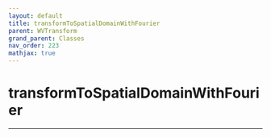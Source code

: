 ```yaml
---
layout: default
title: transformToSpatialDomainWithFourier
parent: WVTransform
grand_parent: Classes
nav_order: 223
mathjax: true
---
```


#  transformToSpatialDomainWithFourier




---

